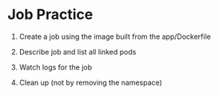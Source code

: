 Job Practice
=============

1. Create a job using the image built from the app/Dockerfile

2. Describe job and list all linked  pods

3. Watch logs for the job

4. Clean up (not by removing the namespace)